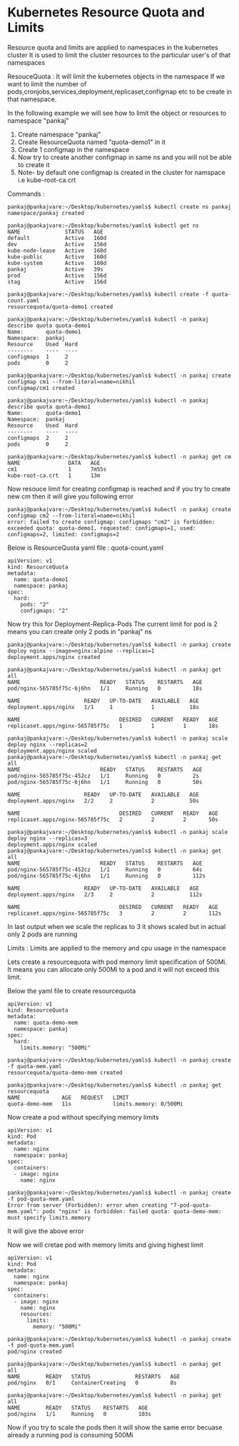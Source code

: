 # Kubernetes Resource Quota and Limits

Resource quota and limits are applied to namespaces in the kubernetes cluster
It is used to limit the cluster resources to the particular user's of that namespaces

ResouceQuota : It will limit the kubernetes objects in the namespace
If we want to limit the number of pods,cronjobs,services,deployment,replicaset,configmap etc to be create in that namespace.

In the following example we will see how to limit the object or resources to namespace "pankaj" 
1. Create namespace "pankaj"
2. Create ResourceQuota named "quota-demo1" in it
3. Create 1 configmap in the namespace
4. Now try to create another configmap in same ns and you will not be able to create it
5. Note- by default one configmap is created in the cluster for namspace i.e kube-root-ca.crt

Commands :
```console
pankaj@pankajvare:~/Desktop/kubernetes/yamls$ kubectl create ns pankaj
namespace/pankaj created

pankaj@pankajvare:~/Desktop/kubernetes/yamls$ kubectl get ns
NAME              STATUS   AGE
default           Active   160d
dev               Active   156d
kube-node-lease   Active   160d
kube-public       Active   160d
kube-system       Active   160d
pankaj            Active   39s
prod              Active   156d
stag              Active   156d

pankaj@pankajvare:~/Desktop/kubernetes/yamls$ kubectl create -f quota-count.yaml
resourcequota/quota-demo1 created

pankaj@pankajvare:~/Desktop/kubernetes/yamls$ kubectl -n pankaj describe quota quota-demo1
Name:       quota-demo1
Namespace:  pankaj
Resource    Used  Hard
--------    ----  ----
configmaps  1     2
pods        0     2

pankaj@pankajvare:~/Desktop/kubernetes/yamls$ kubectl -n pankaj create configmap cm1 --from-literal=name=nikhil
configmap/cm1 created

pankaj@pankajvare:~/Desktop/kubernetes/yamls$ kubectl -n pankaj describe quota quota-demo1
Name:       quota-demo1
Namespace:  pankaj
Resource    Used  Hard
--------    ----  ----
configmaps  2     2
pods        0     2

pankaj@pankajvare:~/Desktop/kubernetes/yamls$ kubectl -n pankaj get cm
NAME               DATA   AGE
cm1                1      7m55s
kube-root-ca.crt   1      13m
``` 
Now resouce limit for creating configmap is reached and if you try to create new cm then it will give you following error
```console
pankaj@pankajvare:~/Desktop/kubernetes/yamls$ kubectl -n pankaj create configmap cm2 --from-literal=name=nikhil
error: failed to create configmap: configmaps "cm2" is forbidden: exceeded quota: quota-demo1, requested: configmaps=1, used: configmaps=2, limited: configmaps=2
```

Below is ResourceQuota yaml file : quota-count.yaml
```console
apiVersion: v1
kind: ResourceQuota
metadata:
  name: quota-demo1
  namespace: pankaj
spec:
  hard:
    pods: "2"
    configmaps: "2"
```

Now try this for Deployment-Replica-Pods
The current limit for pod is 2 means you can create only 2 pods in "pankaj" ns
```console
pankaj@pankajvare:~/Desktop/kubernetes/yamls$ kubectl -n pankaj create deploy nginx --image=nginx:alpine --replicas=1
deployment.apps/nginx created

pankaj@pankajvare:~/Desktop/kubernetes/yamls$ kubectl -n pankaj get all 
NAME                         READY   STATUS    RESTARTS   AGE
pod/nginx-565785f75c-6j6hn   1/1     Running   0          18s

NAME                    READY   UP-TO-DATE   AVAILABLE   AGE
deployment.apps/nginx   1/1     1            1           18s

NAME                               DESIRED   CURRENT   READY   AGE
replicaset.apps/nginx-565785f75c   1         1         1       18s

pankaj@pankajvare:~/Desktop/kubernetes/yamls$ kubectl -n pankaj scale deploy nginx --replicas=2
deployment.apps/nginx scaled
pankaj@pankajvare:~/Desktop/kubernetes/yamls$ kubectl -n pankaj get all 
NAME                         READY   STATUS    RESTARTS   AGE
pod/nginx-565785f75c-452cz   1/1     Running   0          2s
pod/nginx-565785f75c-6j6hn   1/1     Running   0          50s

NAME                    READY   UP-TO-DATE   AVAILABLE   AGE
deployment.apps/nginx   2/2     2            2           50s

NAME                               DESIRED   CURRENT   READY   AGE
replicaset.apps/nginx-565785f75c   2         2         2       50s

pankaj@pankajvare:~/Desktop/kubernetes/yamls$ kubectl -n pankaj scale deploy nginx --replicas=3
deployment.apps/nginx scaled
pankaj@pankajvare:~/Desktop/kubernetes/yamls$ kubectl -n pankaj get all 
NAME                         READY   STATUS    RESTARTS   AGE
pod/nginx-565785f75c-452cz   1/1     Running   0          64s
pod/nginx-565785f75c-6j6hn   1/1     Running   0          112s

NAME                    READY   UP-TO-DATE   AVAILABLE   AGE
deployment.apps/nginx   2/3     2            2           112s

NAME                               DESIRED   CURRENT   READY   AGE
replicaset.apps/nginx-565785f75c   3         2         2       112s
```

In last output when we scale the replicas to 3 it shows scaled but in actual only 2 pods are running



Limits :
Limits are applied to the memory and cpu usage in the namespace

Lets create a resourcequota with pod memory limit specification of 500Mi. It means you can allocate only 500Mi to a pod and it will not exceed this limit.

Below the yaml file to create resourcequota
```console
apiVersion: v1
kind: ResourceQuota
metadata:
  name: quota-demo-mem
  namespace: pankaj
spec:
  hard:
    limits.memory: "500Mi"
```

```console
pankaj@pankajvare:~/Desktop/kubernetes/yamls$ kubectl -n pankaj create -f quota-mem.yaml
resourcequota/quota-demo-mem created

pankaj@pankajvare:~/Desktop/kubernetes/yamls$ kubectl -n pankaj get resourcequota
NAME             AGE   REQUEST   LIMIT
quota-demo-mem   11s             limits.memory: 0/500Mi
```

Now create a pod without specifying memory limits
```console
apiVersion: v1
kind: Pod
metadata:
  name: nginx
  namespace: pankaj
spec:
  containers:
  - image: nginx
    name: nginx

pankaj@pankajvare:~/Desktop/kubernetes/yamls$ kubectl -n pankaj create -f pod-quota-mem.yaml
Error from server (Forbidden): error when creating "7-pod-quota-mem.yaml": pods "nginx" is forbidden: failed quota: quota-demo-mem: must specify limits.memory
```
It will give the above error

Now we will cretae pod with memory limits and giving highest limit
```console
apiVersion: v1
kind: Pod
metadata:
  name: nginx
  namespace: pankaj
spec:
  containers:
  - image: nginx
    name: nginx
    resources:
      limits:
        memory: "500Mi"
        
pankaj@pankajvare:~/Desktop/kubernetes/yamls$ kubectl -n pankaj create -f pod-quota-mem.yaml
pod/nginx created

pankaj@pankajvare:~/Desktop/kubernetes/yamls$ kubectl -n pankaj get all
NAME        READY   STATUS              RESTARTS   AGE
pod/nginx   0/1     ContainerCreating   0          8s

pankaj@pankajvare:~/Desktop/kubernetes/yamls$ kubectl -n pankaj get all
NAME        READY   STATUS    RESTARTS   AGE
pod/nginx   1/1     Running   0          103s
```
Now if you try to scale the pods then it will show the same error becuase already a running pod is consuming 500Mi
